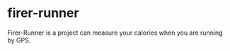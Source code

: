 firer-runner
============

Firer-Runner is a project can measure your calories when you are running by GPS.